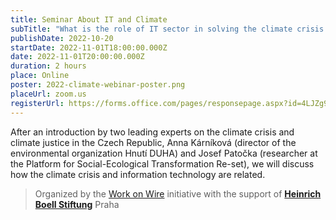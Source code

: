 ```yaml
---
title: Seminar About IT and Climate
subTitle: "What is the role of IT sector in solving the climate crisis and what can employees do about it?"
publishDate: 2022-10-20
startDate: 2022-11-01T18:00:00.000Z
date: 2022-11-01T20:00:00.000Z
duration: 2 hours
place: Online
poster: 2022-climate-webinar-poster.png
placeUrl: zoom.us
registerUrl: https://forms.office.com/pages/responsepage.aspx?id=4LJZg9auY0CssXj57_7NCpF7Rn6hFQJOmZ4Z5I1XnTNUNjRMR1BSUkJMMkdDWjc5VEtJTENIR0VWMS4u&fbclid=IwAR2nyZxQkIZoQW5BMwn6Y038Twe3LmjYGLD4oUI716BRGyAAg4eeB0ZksFU
---
```

After an introduction by two leading experts on the climate crisis and climate justice in the Czech Republic,
Anna Kárníková (director of the environmental organization Hnutí DUHA)
and Josef Patočka (researcher at the Platform for Social-Ecological Transformation Re-set),
we will discuss how the climate crisis and information technology are related.

> Organized by the [Work on Wire](https://pracenadrate.cz/en/) initiative
> with the support of [**Heinrich Boell Stiftung**](https://cz.boell.org) Praha
